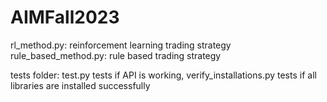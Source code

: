 # AIMFall2023

rl_method.py: reinforcement learning trading strategy
rule_based_method.py: rule based trading strategy

tests folder: test.py tests if API is working, verify_installations.py tests if all libraries are installed successfully
